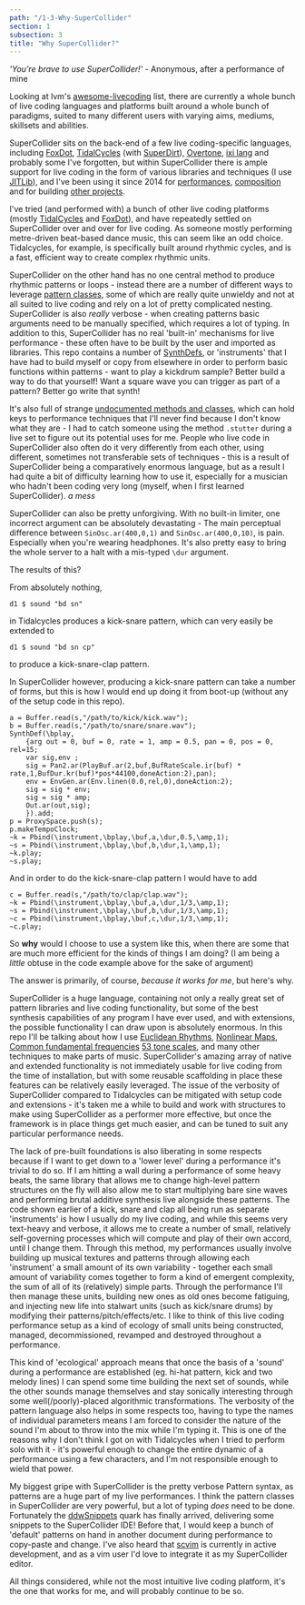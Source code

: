 ```yaml
---
path: "/1-3-Why-SuperCollider"
section: 1
subsection: 3
title: "Why SuperCollider?"
---
```


_'You're brave to use SuperCollider!'_ - Anonymous, after a performance of mine

Looking at lvm's [awesome-livecoding](https://github.com/lvm/awesome-livecoding) list, there are currently a whole bunch of live coding languages and platforms built around a whole bunch of paradigms, suited to many different users with varying aims, mediums, skillsets and abilities.

SuperCollider sits on the back-end of a few live coding-specific languages, including [FoxDot](https://github.com/Qirky/FoxDot), [TidalCycles](https://tidalcycles.org/) (with [SuperDirt](https://github.com/musikinformatik/SuperDirt)), [Overtone](https://overtone.github.io/), [ixi lang](http://www.ixi-audio.net/ixilang/) and probably some I've forgotten, but within SuperCollider there is ample support for live coding in the form of various libraries and techniques (I use [JITLib](http://doc.sccode.org/Overviews/JITLib.html)), and I've been using it since 2014 for [performances](https://youtu.be/DarZp69PoHE?t=2h38m55s), [composition](https://jamesjoys.bandcamp.com/track/the-face-you-dont-recognise-co34pt-remix) and for building [other projects](https://www.youtube.com/watch?v=dY6oSwoRRho).

I've tried (and performed with) a bunch of other live coding platforms (mostly [TidalCycles](https://www.youtube.com/watch?v=-S_Nge1sJFI) and [FoxDot](https://www.youtube.com/watch?v=RxITa2M9ah0)), and have repeatedly settled on SuperCollider over and over for live coding. As someone mostly performing metre-driven beat-based dance music, this can seem like an odd choice. Tidalcycles, for example, is specifically built around rhythmic cycles, and is a fast, efficient way to create complex rhythmic units.

SuperCollider on the other hand has no one central method to produce rhythmic patterns or loops - instead there are a number of different ways to leverage [pattern classes](http://doc.sccode.org/Tutorials/A-Practical-Guide/PG_01_Introduction.html), some of which are really quite unwieldy and not at all suited to live coding and rely on a lot of pretty complicated nesting. SuperCollider is also _really_ verbose - when creating patterns basic arguments need to be manually specified, which requires a lot of typing. In addition to this, SuperCollider has no real 'built-in' mechanisms for live performance - these often have to be built by the user and imported as libraries. This repo contains a number of [SynthDefs](http://doc.sccode.org/Classes/SynthDef.html), or 'instruments' that I have had to build myself or copy from elsewhere in order to perform basic functions within patterns - want to play a kickdrum sample? Better build a way to do that yourself! Want a square wave you can trigger as part of a pattern? Better go write that synth!

It's also full of strange [undocumented methods and classes](https://github.com/supercollider/supercollider/wiki/Undocumented-classes-and-methods-list), which can hold keys to performance techniques that I'll never find because I don't know what they are - I had to catch someone using the method `.stutter` during a live set to figure out its potential uses for me. People who live code in SuperCollider also often do it very differently from each other, using different, sometimes not transferable sets of techniques - this is a result of SuperCollider being a comparatively enormous language, but as a result I had quite a bit of difficulty learning how to use it, especially for a musician who hadn't been coding very long (myself, when I first learned SuperCollider). *a mess*

SuperCollider can also be pretty unforgiving. With no built-in limiter, one incorrect argument can be absolutely devastating - The main perceptual difference between `SinOsc.ar(400,0,1)` and `SinOsc.ar(400,0,10)`, is pain. Especially when you're wearing headphones. It's also pretty easy to bring the whole server to a halt with a mis-typed `\dur` argument.

The results of this?

From absolutely nothing,

```
d1 $ sound "bd sn"
```

in Tidalcycles produces a kick-snare pattern, which can very easily be extended to

```
d1 $ sound "bd sn cp"
```

to produce a kick-snare-clap pattern.

In SuperCollider however, producing a kick-snare pattern can take a number of forms, but this is how I would end up doing it from boot-up (without any of the setup code in this repo).

```
a = Buffer.read(s,"/path/to/kick/kick.wav");
b = Buffer.read(s,"/path/to/snare/snare.wav");
SynthDef(\bplay,
	{arg out = 0, buf = 0, rate = 1, amp = 0.5, pan = 0, pos = 0, rel=15;
	var sig,env ;
	sig = Pan2.ar(PlayBuf.ar(2,buf,BufRateScale.ir(buf) * rate,1,BufDur.kr(buf)*pos*44100,doneAction:2),pan);
	env = EnvGen.ar(Env.linen(0.0,rel,0),doneAction:2);
	sig = sig * env;
	sig = sig * amp;
	Out.ar(out,sig);
	}).add;
p = ProxySpace.push(s);
p.makeTempoClock;
~k = Pbind(\instrument,\bplay,\buf,a,\dur,0.5,\amp,1);
~s = Pbind(\instrument,\bplay,\buf,b,\dur,1,\amp,1);
~k.play;
~s.play;
```

And in order to do the kick-snare-clap pattern I would have to add

```
c = Buffer.read(s,"/path/to/clap/clap.wav");
~k = Pbind(\instrument,\bplay,\buf,a,\dur,1/3,\amp,1);
~s = Pbind(\instrument,\bplay,\buf,b,\dur,1/3,\amp,1);
~c = Pbind(\instrument,\bplay,\buf,c,\dur,1/3,\amp,1);
~c.play;
```

So **why** would I choose to use a system like this, when there are some that are much more efficient for the kinds of things I am doing? (I am being a _little_ obtuse in the code example above for the sake of argument)

The answer is primarily, of course, *because it works for me*, but here's why.

SuperCollider is a huge language, containing not only a really great set of pattern libraries and live coding functionality, but some of the best synthesis capabilities of any program I have ever used, and with extensions, the possible functionality I can draw upon is absolutely enormous. In this repo I'll be talking about how I use [Euclidean Rhythms](https://github.com/supercollider-quarks/Bjorklund), [Nonlinear Maps](http://doc.sccode.org/Classes/ChaosGen.html), [Common fundamental frequencies](https://github.com/cappelnord/BenoitLib/blob/efca4d59cd570deb2e2f3edd3b526ab33b45b411/patterns/Pkr.sc) [53 tone scales](http://doc.sccode.org/Classes/Scale.html), and many other techniques to make parts of music. SuperCollider's amazing array of native and extended functionality is not immediately usable for live coding from the time of installation, but with some reusable scaffolding in place  these features can be relatively easily leveraged. The issue of the verbosity of SuperCollider compared to Tidalcycles can be mitigated with setup code and extensions - it's taken me a while to build and work with structures to make using SuperCollider as a performer more effective, but once the framework is in place things get much easier, and can be tuned to suit any particular performance needs.

The lack of pre-built foundations is also liberating in some respects because if I want to get down to a 'lower level' during a performance it's trivial to do so. If I am hitting a wall during a performance of some heavy beats, the same library that allows me to change high-level pattern structures on the fly will also allow me to start multiplying bare sine waves and performing brutal additive synthesis live alongside these patterns. The code shown earlier of a kick, snare and clap all being run as separate 'instruments' is how I usually do my live coding, and while this seems very text-heavy and verbose, it allows me to create a number of small, relatively self-governing processes which will compute and play of their own accord, until I change them. Through this method, my performances usually involve building up musical textures and patterns through allowing each 'instrument' a small amount of its own variability - together each small amount of variability comes together to form a kind of emergent complexity, the sum of all of its (relatively) simple parts. Through the performance I'll then manage these units, building new ones as old ones become fatiguing, and injecting new life into stalwart units (such as kick/snare drums) by modifying their patterns/pitch/effects/etc. I like to think of this live coding performance setup as a kind of ecology of small units being constructed, managed, decommissioned, revamped and destroyed throughout a performance.

This kind of 'ecological' approach means that once the basis of a 'sound' during a performance are established (eg. hi-hat pattern, kick and two melody lines) I can spend some time building the next set of sounds, while the other sounds manage themselves and stay sonically interesting through some well(/poorly)-placed algorithmic transformations. The verbosity of the pattern language also helps in some respects too, having to type the names of individual parameters means I am forced to consider the nature of the sound I'm about to throw into the mix while I'm typing it. This is one of the reasons why I don't think I got on with Tidalcycles when I tried to perform solo with it - it's powerful enough to change the entire dynamic of a performance using a few characters, and I'm not responsible enough to wield that power.

My biggest gripe with SuperCollider is the pretty verbose Pattern syntax, as patterns are a huge part of my live performances. I think the pattern classes in SuperCollider are very powerful, but a lot of typing _does_ need to be done. Fortunately the [ddwSnippets](https://github.com/jamshark70/ddwSnippets) quark has finally arrived, delivering some snippets to the SuperCollider IDE! Before that, I would keep a bunch of 'default' patterns on hand in another document during performance to copy-paste and change. I've also heard that [scvim](https://github.com/sbl/scvim) is currently in active development, and as a vim user I'd love to integrate it as my SuperCollider editor.

All things considered, while not the most intuitive live coding platform, it's the one that works for me, and will probably continue to be so.

